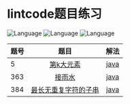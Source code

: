 # lintcode题目练习

![Language](https://img.shields.io/badge/language-java-blue.svg)
![Language](https://img.shields.io/badge/language-scala-red.svg)
![Language](https://img.shields.io/badge/language-go-9cf.svg)

| 题号 | 题目 | 解法 |
| --- |:---:| :---:|
| 5 | [第k大元素](https://www.lintcode.com/problem/5/) | [java](https://github.com/lmmmowi/lintcode-practice/blob/master/src/main/java/com/lmmmowi/lintcode/p5/Solution.java) |
| 363 | [接雨水](https://www.lintcode.com/problem/363/) | [java](https://github.com/lmmmowi/lintcode-practice/blob/master/src/main/java/com/lmmmowi/lintcode/p363/Solution.java) |
| 384 | [最长无重复字符的子串](https://www.lintcode.com/problem/384/) | [java](https://github.com/lmmmowi/lintcode-practice/blob/master/src/main/java/com/lmmmowi/lintcode/p384/Solution.java) |
